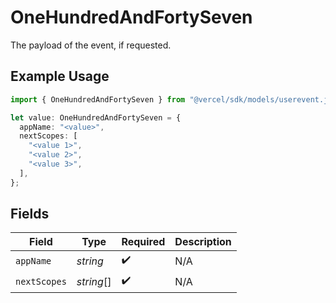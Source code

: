 # OneHundredAndFortySeven

The payload of the event, if requested.

## Example Usage

```typescript
import { OneHundredAndFortySeven } from "@vercel/sdk/models/userevent.js";

let value: OneHundredAndFortySeven = {
  appName: "<value>",
  nextScopes: [
    "<value 1>",
    "<value 2>",
    "<value 3>",
  ],
};
```

## Fields

| Field              | Type               | Required           | Description        |
| ------------------ | ------------------ | ------------------ | ------------------ |
| `appName`          | *string*           | :heavy_check_mark: | N/A                |
| `nextScopes`       | *string*[]         | :heavy_check_mark: | N/A                |